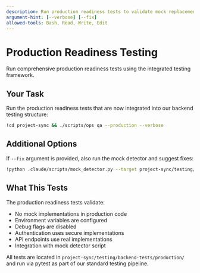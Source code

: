 ```yaml
---
description: Run production readiness tests to validate mock replacements
argument-hint: [--verbose] [--fix]
allowed-tools: Bash, Read, Write, Edit
---
```


# Production Readiness Testing

Run comprehensive production readiness tests using the integrated testing framework.

## Your Task

Run the production readiness tests that are now integrated into our backend testing structure:

```bash
!cd project-sync && ./scripts/ops qa --production --verbose
```

## Additional Options

If `--fix` argument is provided, also run the mock detector and suggest fixes:

```bash
!python .claude/scripts/mock_detector.py --target project-sync/testing/backend-tests/production --format json
```

## What This Tests

The production readiness tests validate:
- No mock implementations in production code
- Environment variables are configured
- Debug flags are disabled
- Authentication uses secure implementations
- API endpoints use real implementations
- Integration with mock detector script

All tests are located in `project-sync/testing/backend-tests/production/` and run via pytest as part of our standard testing pipeline.